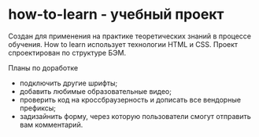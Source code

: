 # how-to-learn - учебный проект 
Создан для применения на практике теоретических знаний в процессе обучения. 
How to learn использует технологии HTML и CSS. 
Проект спроектирован по структуре БЭМ. 

Планы по доработке
 * подключить другие шрифты;
 * добавить любимые образовательные видео;
 * проверить код на кроссбраузерность и дописать все вендорные префиксы;
 * задизайнить форму, через которую пользователи смогут отправить вам комментарий.

